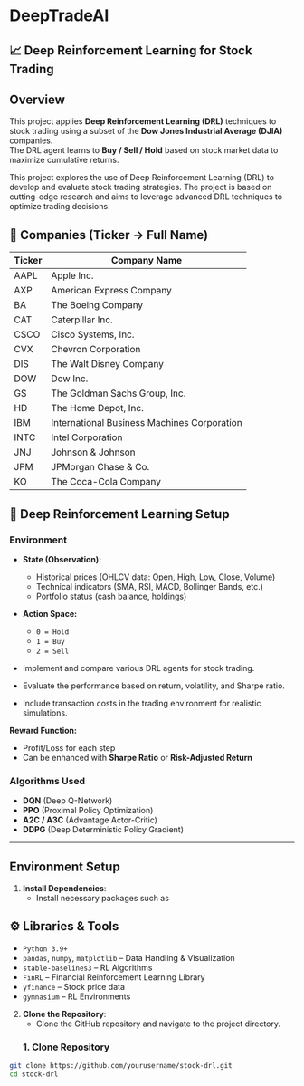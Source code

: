 # DeepTradeAI
## 📈 Deep Reinforcement Learning for Stock Trading  


## Overview
This project applies **Deep Reinforcement Learning (DRL)** techniques to stock trading using a subset of the **Dow Jones Industrial Average (DJIA)** companies.  
The DRL agent learns to **Buy / Sell / Hold** based on stock market data to maximize cumulative returns.  

This project explores the use of Deep Reinforcement Learning (DRL) to develop and evaluate stock trading strategies. The project is based on cutting-edge research and aims to leverage advanced DRL techniques to optimize trading decisions.

## 🏢 Companies (Ticker → Full Name)  

| Ticker | Company Name |
|--------|--------------|
| AAPL   | Apple Inc. |
| AXP    | American Express Company |
| BA     | The Boeing Company |
| CAT    | Caterpillar Inc. |
| CSCO   | Cisco Systems, Inc. |
| CVX    | Chevron Corporation |
| DIS    | The Walt Disney Company |
| DOW    | Dow Inc. |
| GS     | The Goldman Sachs Group, Inc. |
| HD     | The Home Depot, Inc. |
| IBM    | International Business Machines Corporation |
| INTC   | Intel Corporation |
| JNJ    | Johnson & Johnson |
| JPM    | JPMorgan Chase & Co. |
| KO     | The Coca-Cola Company |

## 🧠 Deep Reinforcement Learning Setup  
### **Environment**
- **State (Observation):**
  - Historical prices (OHLCV data: Open, High, Low, Close, Volume)
  - Technical indicators (SMA, RSI, MACD, Bollinger Bands, etc.)
  - Portfolio status (cash balance, holdings)

- **Action Space:**
  - `0 = Hold`
  - `1 = Buy`
  - `2 = Sell`
- Implement and compare various DRL agents for stock trading.
- Evaluate the performance based on return, volatility, and Sharpe ratio.
- Include transaction costs in the trading environment for realistic simulations.

**Reward Function:**
  - Profit/Loss for each step
  - Can be enhanced with **Sharpe Ratio** or **Risk-Adjusted Return**

### **Algorithms Used**
- **DQN** (Deep Q-Network)  
- **PPO** (Proximal Policy Optimization)  
- **A2C / A3C** (Advantage Actor-Critic)  
- **DDPG** (Deep Deterministic Policy Gradient)  

---

## Environment Setup
1. **Install Dependencies**:
    - Install necessary packages such as
 ## ⚙️ Libraries & Tools  

- `Python 3.9+`  
- `pandas`, `numpy`, `matplotlib` – Data Handling & Visualization  
- `stable-baselines3` – RL Algorithms  
- `FinRL` – Financial Reinforcement Learning Library  
- `yfinance` – Stock price data  
- `gymnasium` – RL Environments  

2. **Clone the Repository**:
    - Clone the GitHub repository and navigate to the project directory.
    ### 1. Clone Repository
```bash
git clone https://github.com/yourusername/stock-drl.git
cd stock-drl

